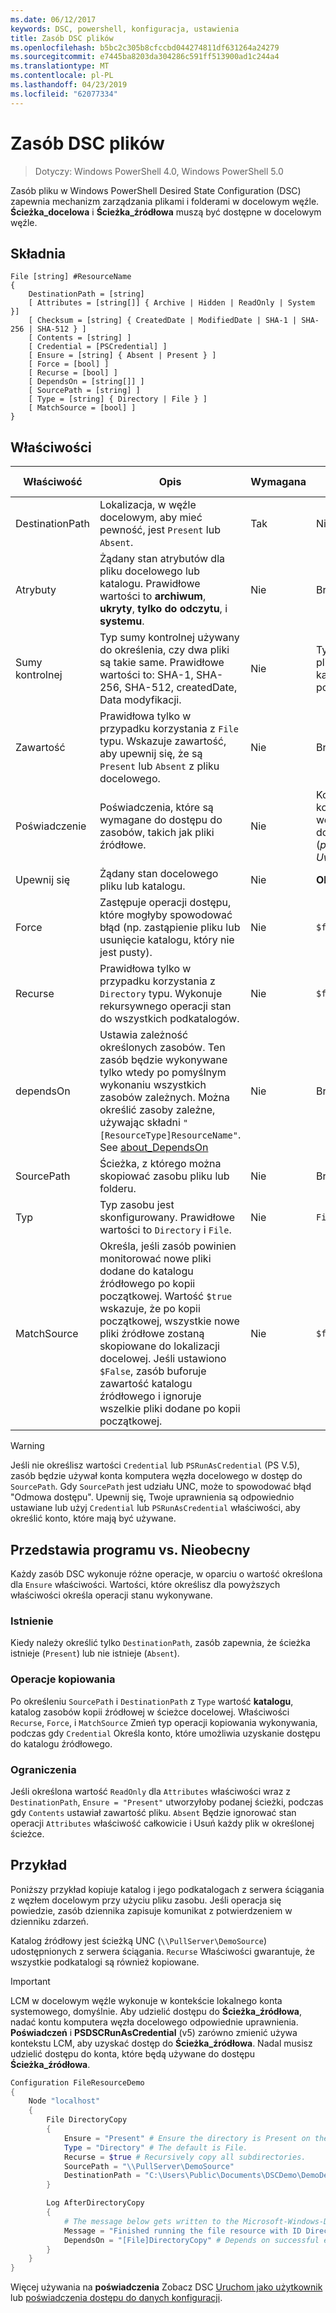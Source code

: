 ```yaml
---
ms.date: 06/12/2017
keywords: DSC, powershell, konfiguracja, ustawienia
title: Zasób DSC plików
ms.openlocfilehash: b5bc2c305b8cfccbd044274811df631264a24279
ms.sourcegitcommit: e7445ba8203da304286c591ff513900ad1c244a4
ms.translationtype: MT
ms.contentlocale: pl-PL
ms.lasthandoff: 04/23/2019
ms.locfileid: "62077334"
---
```

# <a name="dsc-file-resource"></a>Zasób DSC plików

> Dotyczy: Windows PowerShell 4.0, Windows PowerShell 5.0

Zasób pliku w Windows PowerShell Desired State Configuration (DSC) zapewnia mechanizm zarządzania plikami i folderami w docelowym węźle. **Ścieżka_docelowa** i **Ścieżka_źródłowa** muszą być dostępne w docelowym węźle.

## <a name="syntax"></a>Składnia

```
File [string] #ResourceName
{
    DestinationPath = [string]
    [ Attributes = [string[]] { Archive | Hidden | ReadOnly | System }]
    [ Checksum = [string] { CreatedDate | ModifiedDate | SHA-1 | SHA-256 | SHA-512 } ]
    [ Contents = [string] ]
    [ Credential = [PSCredential] ]
    [ Ensure = [string] { Absent | Present } ]
    [ Force = [bool] ]
    [ Recurse = [bool] ]
    [ DependsOn = [string[]] ]
    [ SourcePath = [string] ]
    [ Type = [string] { Directory | File } ]
    [ MatchSource = [bool] ]
}
```

## <a name="properties"></a>Właściwości

|Właściwość       |Opis                                                                   |Wymagana|Wartość domyślna|
|---------------|------------------------------------------------------------------------------|--------|-------|
|DestinationPath|Lokalizacja, w węźle docelowym, aby mieć pewność, jest `Present` lub `Absent`.|Tak|Nie|
|Atrybuty     |Żądany stan atrybutów dla pliku docelowego lub katalogu. Prawidłowe wartości to **archiwum**, **ukryty**, **tylko do odczytu**, i **systemu**.|Nie|Brak|
|Sumy kontrolnej      |Typ sumy kontrolnej używany do określenia, czy dwa pliki są takie same. Prawidłowe wartości to: SHA-1, SHA-256, SHA-512, createdDate, Data modyfikacji.|Nie|Tylko nazwę pliku lub katalogu jest porównywany.|
|Zawartość       |Prawidłowa tylko w przypadku korzystania z `File` typu. Wskazuje zawartość, aby upewnij się, że są `Present` lub `Absent` z pliku docelowego. |Nie|Brak|
|Poświadczenie     |Poświadczenia, które są wymagane do dostępu do zasobów, takich jak pliki źródłowe.|Nie|Konto komputera węzła docelowego. (*patrz Uwaga*)|
|Upewnij się         |Żądany stan docelowego pliku lub katalogu. |Nie|**Obecna**|
|Force          |Zastępuje operacji dostępu, które mogłyby spowodować błąd (np. zastąpienie pliku lub usunięcie katalogu, który nie jest pusty).|Nie|`$false`|
|Recurse        |Prawidłowa tylko w przypadku korzystania z `Directory` typu. Wykonuje rekursywnego operacji stan do wszystkich podkatalogów.|Nie|`$false`|
|dependsOn      |Ustawia zależność określonych zasobów. Ten zasób będzie wykonywane tylko wtedy po pomyślnym wykonaniu wszystkich zasobów zależnych. Można określić zasoby zależne, używając składni `"[ResourceType]ResourceName"`. See [about_DependsOn](../../../configurations/resource-depends-on.md)|Nie|Brak|
|SourcePath     |Ścieżka, z którego można skopiować zasobu pliku lub folderu.|Nie|Brak|
|Typ           |Typ zasobu jest skonfigurowany. Prawidłowe wartości to `Directory` i `File`.|Nie|`File`|
|MatchSource    |Określa, jeśli zasób powinien monitorować nowe pliki dodane do katalogu źródłowego po kopii początkowej. Wartość `$true` wskazuje, że po kopii początkowej, wszystkie nowe pliki źródłowe zostaną skopiowane do lokalizacji docelowej. Jeśli ustawiono `$False`, zasób buforuje zawartość katalogu źródłowego i ignoruje wszelkie pliki dodane po kopii początkowej.|Nie|`$false`|

> [!WARNING]
> Jeśli nie określisz wartości `Credential` lub `PSRunAsCredential` (PS V.5), zasób będzie używał konta komputera węzła docelowego w dostęp do `SourcePath`.  Gdy `SourcePath` jest udziału UNC, może to spowodować błąd "Odmowa dostępu". Upewnij się, Twoje uprawnienia są odpowiednio ustawiane lub użyj `Credential` lub `PSRunAsCredential` właściwości, aby określić konto, które mają być używane.

## <a name="present-vs-absent"></a>Przedstawia programu vs. Nieobecny

Każdy zasób DSC wykonuje różne operacje, w oparciu o wartość określona dla `Ensure` właściwości. Wartości, które określisz dla powyższych właściwości określa operacji stanu wykonywane.

### <a name="existence"></a>Istnienie

Kiedy należy określić tylko `DestinationPath`, zasób zapewnia, że ścieżka istnieje (`Present`) lub nie istnieje (`Absent`).

### <a name="copy-operations"></a>Operacje kopiowania

Po określeniu `SourcePath` i `DestinationPath` z `Type` wartość **katalogu**, katalog zasobów kopii źródłowej w ścieżce docelowej. Właściwości `Recurse`, `Force`, i `MatchSource` Zmień typ operacji kopiowania wykonywania, podczas gdy `Credential` Określa konto, które umożliwia uzyskanie dostępu do katalogu źródłowego.

### <a name="limitations"></a>Ograniczenia

Jeśli określona wartość `ReadOnly` dla `Attributes` właściwości wraz z `DestinationPath`, `Ensure = "Present"` utworzyłoby podanej ścieżki, podczas gdy `Contents` ustawiał zawartość pliku.  `Absent` Będzie ignorować stan operacji `Attributes` właściwość całkowicie i Usuń każdy plik w określonej ścieżce.

## <a name="example"></a>Przykład

Poniższy przykład kopiuje katalog i jego podkatalogach z serwera ściągania z węzłem docelowym przy użyciu pliku zasobu. Jeśli operacja się powiedzie, zasób dziennika zapisuje komunikat z potwierdzeniem w dzienniku zdarzeń.

Katalog źródłowy jest ścieżką UNC (`\\PullServer\DemoSource`) udostępnionych z serwera ściągania. `Recurse` Właściwości gwarantuje, że wszystkie podkatalogi są również kopiowane.

> [!IMPORTANT]
> LCM w docelowym węźle wykonuje w kontekście lokalnego konta systemowego, domyślnie. Aby udzielić dostępu do **Ścieżka_źródłowa**, nadać kontu komputera węzła docelowego odpowiednie uprawnienia. **Poświadczeń** i **PSDSCRunAsCredential** (v5) zarówno zmienić używa kontekstu LCM, aby uzyskać dostęp do **Ścieżka_źródłowa**. Nadal musisz udzielić dostępu do konta, które będą używane do dostępu **Ścieżka_źródłowa**.

```powershell
Configuration FileResourceDemo
{
    Node "localhost"
    {
        File DirectoryCopy
        {
            Ensure = "Present" # Ensure the directory is Present on the target node.
            Type = "Directory" # The default is File.
            Recurse = $true # Recursively copy all subdirectories.
            SourcePath = "\\PullServer\DemoSource"
            DestinationPath = "C:\Users\Public\Documents\DSCDemo\DemoDestination"
        }

        Log AfterDirectoryCopy
        {
            # The message below gets written to the Microsoft-Windows-Desired State Configuration/Analytic log
            Message = "Finished running the file resource with ID DirectoryCopy"
            DependsOn = "[File]DirectoryCopy" # Depends on successful execution of the File resource.
        }
    }
}
```

Więcej używania na **poświadczenia** Zobacz DSC [Uruchom jako użytkownik](../../../configurations/runAsUser.md) lub [poświadczenia dostępu do danych konfiguracji](../../../configurations/configDataCredentials.md).
